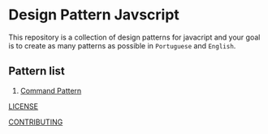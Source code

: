 # Design Pattern Javscript

This repository is a collection of design patterns for javacript and your goal is to create as many patterns as possible in `Portuguese` and `English`.

## Pattern list
1. [Command Pattern](./patterns/command-design-pattern.md)

[LICENSE](./LICENSE.md)

[CONTRIBUTING](./CONTRIBUTING.md)